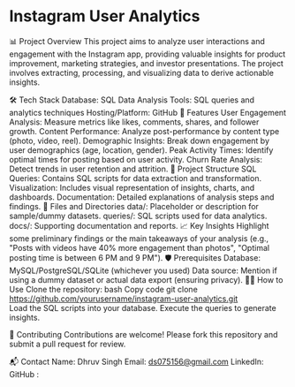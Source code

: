 # Instagram User Analytics
📊 Project Overview
This project aims to analyze user interactions and engagement with the Instagram app, providing valuable insights for product improvement, marketing strategies, and investor presentations. The project involves extracting, processing, and visualizing data to derive actionable insights.

🛠️ Tech Stack
Database: SQL
Data Analysis Tools: SQL queries and analytics techniques
Hosting/Platform: GitHub
🚀 Features
User Engagement Analysis: Measure metrics like likes, comments, shares, and follower growth.
Content Performance: Analyze post-performance by content type (photo, video, reel).
Demographic Insights: Break down engagement by user demographics (age, location, gender).
Peak Activity Times: Identify optimal times for posting based on user activity.
Churn Rate Analysis: Detect trends in user retention and attrition.
📁 Project Structure
SQL Queries: Contains SQL scripts for data extraction and transformation.
Visualization: Includes visual representation of insights, charts, and dashboards.
Documentation: Detailed explanations of analysis steps and findings.
📂 Files and Directories
data/: Placeholder or description for sample/dummy datasets.
queries/: SQL scripts used for data analytics.
docs/: Supporting documentation and reports.
📈 Key Insights
Highlight some preliminary findings or the main takeaways of your analysis (e.g., "Posts with videos have 40% more engagement than photos", "Optimal posting time is between 6 PM and 9 PM").
🛡️ Prerequisites
Database: MySQL/PostgreSQL/SQLite (whichever you used)
Data source: Mention if using a dummy dataset or actual data export (ensuring privacy).
🧑‍💻 How to Use
Clone the repository:
bash
Copy code
git clone https://github.com/yourusername/instagram-user-analytics.git  
Load the SQL scripts into your database.
Execute the queries to generate insights.

🤝 Contributing
Contributions are welcome! Please fork this repository and submit a pull request for review.

📬 Contact
Name: Dhruv Singh
Email: ds075156@gmail.com
LinkedIn: 
GitHub :
